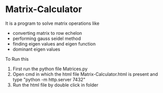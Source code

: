# Matrix-Calculator
It is a program to solve matrix operations like <br>
<ul>
  <li>converting matrix to row echelon</li>
  <li>performing gauss seidel method</li>
  <li>finding eigen values and eigen function</li>
  <li>dominant eigen values</li>
</ul>
To Run this<br>
<ol type="1">
    <li>First run the python file Matrices.py</li>
    <li>Open cmd in which the html file Matrix-Calculator.html is present and type "python -m http.server 7432"</li>
    <li>Run the html file by double click in folder</li>
</ol>